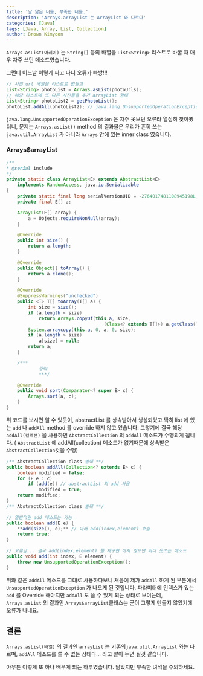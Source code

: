 ```yaml
---
title: '날 닮은 너를, 부족한 너를.'
description: 'Arrays.arrayList 는 ArrayList 와 다르다'
categories: [Java]
tags: [Java, Array, List, Collection]
author: Brown Kimyoon
---
```



`Arrays.asList(어레이)` 는 `String[]` 등의 배열을 `List<String>` 리스트로 바꿀 때 매우 자주 쓰던 메소드였습니다.

그런데 어느날 이렇게 짜고 나니 오류가 빠방!!!

```java
// 사진 url 배열을 리스트로 만들고
List<String> photoList = Arrays.asList(photoUrls);
// 해당 리스트에 또 다른 사진들을 추가 arrayList 형태
List<String> photoList2 = getPhotoList();
photoList.addAll(photoList2); // java.lang.UnsupportedOperationException
```

`java.lang.UnsupportedOperationException` 은 자주 못보던 오류라 열심히 찾아봤더니, 문제는 `Arrays.asList()` method 의 결과물은 우리가 흔히 쓰는 `java.util.ArrayList` 가 아니라 `Arrays` 안에 있는 inner class 였습니다.

### Arrays$arrayList

```java
/**
* @serial include
*/
private static class ArrayList<E> extends AbstractList<E>
    implements RandomAccess, java.io.Serializable
{
    private static final long serialVersionUID = -2764017481108945198L;
    private final E[] a;

    ArrayList(E[] array) {
        a = Objects.requireNonNull(array);
    }

    @Override
    public int size() {
        return a.length;
    }

    @Override
    public Object[] toArray() {
        return a.clone();
    }

    @Override
    @SuppressWarnings("unchecked")
    public <T> T[] toArray(T[] a) {
        int size = size();
        if (a.length < size)
            return Arrays.copyOf(this.a, size,
                                    (Class<? extends T[]>) a.getClass());
        System.arraycopy(this.a, 0, a, 0, size);
        if (a.length > size)
            a[size] = null;
        return a;
    }

    /***
            중략
            ***/

    @Override
    public void sort(Comparator<? super E> c) {
        Arrays.sort(a, c);
    }
}
```

위 코드를 보시면 알 수 있듯이, abstractList 를 상속받아서 생성되었고 딱히 list 에 있는 `add` 나 `addAll` method 를 override 하지 않고 있습니다. 그렇기에 결국 해당  `addAll(컬렉션)` 을 사용하면 `AbstractCollection` 의 `addAll` 메소드가 수행되게 됩니다. ( `AbstractList` 에 addAll(collection) 메소드가 없기때문에 상속받은 `AbstractCollection`것을 수행)

```java
/** AbstractCollection class 발췌 **/
public boolean addAll(Collection<? extends E> c) {
    boolean modified = false;
    for (E e : c)
        if (add(e)) // abstractList 의 add 사용
            modified = true;
    return modified;
}
/** AbstractCollection class 발췌 **/

// 일반적인 add 메소드는 가능
public boolean add(E e) {
    **add(size(), e);** // 아래 add(index,element) 호출
    return true;
}

// 오류남... 결국 add(index,element) 를 재구현 하지 않으면 죄다 못쓰는 메소드
public void add(int index, E element) {
    throw new UnsupportedOperationException();
}
```

위와 같은 `addAll` 메소드를 그대로 사용하다보니 처음에 제가 `addAll` 하게 된 부분에서 `UnsupportedOperationException` 가 나오게 된 것입니다. 파라미터에 인덱스가 있는 `add` 를 Override 해야지만 `addAll` 도 쓸 수 있게 되는 상태로 보이는데, `Arrays.asList` 의 결과인 `Arrays$arrayList`클래스는 굳이 그렇게 만들지 않았기에 오류가 나네요.

## 결론

`Arrays.asList(배열)` 의 결과인 `arrayList` 는 기존의`java.util.ArrayList`  와는 다르며, `addAll` 메소드를 쓸 수 없는 상태다... 라고 알아 두면 될것 같습니다.

아무튼 이렇게 또 하나 배우게 되는 하루였습니다. 닮았지만 부족한 녀석을 주의하세요.
